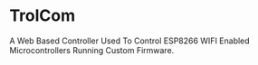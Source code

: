 # TrolCom
A Web Based Controller Used To Control ESP8266 WIFI Enabled Microcontrollers Running Custom Firmware.
